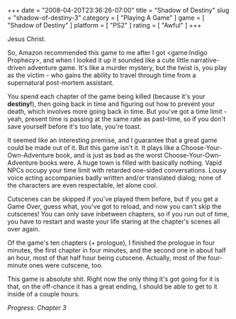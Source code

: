 +++
date = "2008-04-20T23:36:26-07:00"
title = "Shadow of Destiny"
slug = "shadow-of-destiny-3"
category = [ "Playing A Game" ]
game = [ "Shadow of Destiny" ]
platform = [ "PS2" ]
rating = [ "Awful" ]
+++

Jesus Christ.

So, Amazon recommended this game to me after I got <game:Indigo Prophecy>, and when I looked it up it sounded like a cute little narrative-driven adventure game.  It's like a murder mystery, but the twist is, you play as the victim - who gains the ability to travel through time from a supernatural post-mortem assistant.

You spend each chapter of the game being killed (because it's your <b>destiny!</b>), then going back in time and figuring out how to prevent your death, which involves more going back in time.  But you've got a time limit - yeah, present time is passing at the same rate as past-time, so if you don't save yourself before it's too late, you're toast.

It seemed like an interesting premise, and I guarantee that a great game could be made out of it.  But this game isn't it.  It plays like a Choose-Your-Own-Adventure book, and is just as bad as the worst Choose-Your-Own-Adventure books were.  A huge town is filled with basically nothing.  Vapid NPCs occupy your time limit with retarded one-sided conversations.  Lousy voice acting accompanies badly written and/or translated dialog; none of the characters are even respectable, let alone cool.

Cutscenes can be skipped if you've played them before, but if you get a Game Over, guess what, you've got to reload, and now you can't skip the cutscenes!  You can only save inbetween chapters, so if you run out of time, you have to restart and waste your life staring at the chapter's scenes all over again.

Of the game's ten chapters (+ prologue), I finished the prologue in four minutes, the first chapter in four minutes, and the second one in about half an hour, most of that half hour being cutscene.  Actually, most of the four-minute ones were cutscene, too.

This game is absolute shit.  Right now the only thing it's got going for it is that, on the off-chance it has a great ending, I should be able to get to it inside of a couple hours.

<i>Progress: Chapter 3</i>